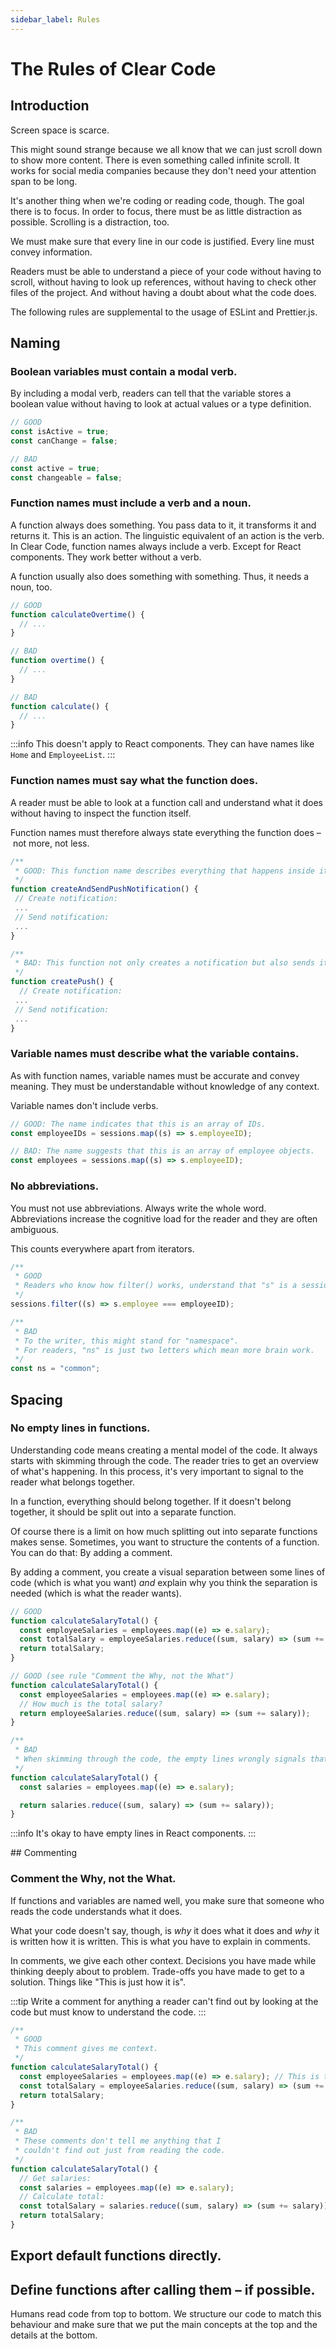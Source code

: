 ```yaml
---
sidebar_label: Rules
---
```


# The Rules of Clear Code

## Introduction

Screen space is scarce.

This might sound strange because we all know that we can just scroll down to show more content. There is even something called infinite scroll. It works for social media companies because they don't need your attention span to be long.

It's another thing when we're coding or reading code, though. The goal there is to focus. In order to focus, there must be as little distraction as possible. Scrolling is a distraction, too.

We must make sure that every line in our code is justified. Every line must convey information.

Readers must be able to understand a piece of your code without having to scroll, without having to look up references, without having to check other files of the project. And without having a doubt about what the code does.

The following rules are supplemental to the usage of ESLint and Prettier.js.

## Naming

### Boolean variables must contain a modal verb.

By including a modal verb, readers can tell that the variable stores a boolean value without having to look at actual values or a type definition.

```jsx
// GOOD
const isActive = true;
const canChange = false;

// BAD
const active = true;
const changeable = false;
```

### Function names must include a verb and a noun.

A function always does something. You pass data to it, it transforms it and returns it. This is an action. The linguistic equivalent of an action is the verb. In Clear Code, function names always include a verb. Except for React components. They work better without a verb.

A function usually also does something with something. Thus, it needs a noun, too.

```jsx
// GOOD
function calculateOvertime() {
  // ...
}

// BAD
function overtime() {
  // ...
}

// BAD
function calculate() {
  // ...
}
```

:::info
This doesn't apply to React components. They can have names like `Home` and `EmployeeList`.
:::

### Function names must say what the function does.

A reader must be able to look at a function call and understand what it does without having to inspect the function itself.

Function names must therefore always state everything the function does – not more, not less.

```jsx
/**
 * GOOD: This function name describes everything that happens inside it.
 */
function createAndSendPushNotification() {
 // Create notification:
 ...
 // Send notification:
 ...
}

/**
 * BAD: This function not only creates a notification but also sends it.
 */
function createPush() {
  // Create notification:
 ...
 // Send notification:
 ...
}
```

### Variable names must describe what the variable contains.

As with function names, variable names must be accurate and convey meaning. They must be understandable without knowledge of any context.

Variable names don't include verbs.

```jsx
// GOOD: The name indicates that this is an array of IDs.
const employeeIDs = sessions.map((s) => s.employeeID);

// BAD: The name suggests that this is an array of employee objects.
const employees = sessions.map((s) => s.employeeID);
```

### No abbreviations.

You must not use abbreviations. Always write the whole word. Abbreviations increase the cognitive load for the reader and they are often ambiguous.

This counts everywhere apart from iterators.

```jsx
/**
 * GOOD
 * Readers who know how filter() works, understand that "s" is a session.
 */
sessions.filter((s) => s.employee === employeeID);

/**
 * BAD
 * To the writer, this might stand for "namespace".
 * For readers, "ns" is just two letters which mean more brain work.
 */
const ns = "common";
```

## Spacing

### No empty lines in functions.

Understanding code means creating a mental model of the code. It always starts with skimming through the code. The reader tries to get an overview of what's happening. In this process, it's very important to signal to the reader what belongs together.

In a function, everything should belong together. If it doesn't belong together, it should be split out into a separate function.

Of course there is a limit on how much splitting out into separate functions makes sense. Sometimes, you want to structure the contents of a function. You can do that: By adding a comment.

By adding a comment, you create a visual separation between some lines of code (which is what you want) _and_ explain why you think the separation is needed (which is what the reader wants).

```jsx
// GOOD
function calculateSalaryTotal() {
  const employeeSalaries = employees.map((e) => e.salary);
  const totalSalary = employeeSalaries.reduce((sum, salary) => (sum += salary));
  return totalSalary;
}

// GOOD (see rule "Comment the Why, not the What")
function calculateSalaryTotal() {
  const employeeSalaries = employees.map((e) => e.salary);
  // How much is the total salary?
  return employeeSalaries.reduce((sum, salary) => (sum += salary));
}

/**
 * BAD
 * When skimming through the code, the empty lines wrongly signals that a new function starts.
 */
function calculateSalaryTotal() {
  const salaries = employees.map((e) => e.salary);

  return salaries.reduce((sum, salary) => (sum += salary));
}
```

:::info
It's okay to have empty lines in React components.
:::

<!-- ## `function` vs `const`

Within a `function`, use `const` to define a function. Outside of a `function`, use `function`. -->

<!-- ## Use functional programming techniques.

Functional programming makes sure that the reader's eye does not have to jump up and down more than necessary. -->

## Commenting

### Comment the Why, not the What.

If functions and variables are named well, you make sure that someone who reads the code understands what it does.

What your code doesn't say, though, is _why_ it does what it does and _why_ it is written how it is written. This is what you have to explain in comments.

In comments, we give each other context. Decisions you have made while thinking deeply about to problem. Trade-offs you have made to get to a solution. Things like "This is just how it is".

:::tip
Write a comment for anything a reader can't find out by looking at the code but must know to understand the code.
:::

```jsx
/**
 * GOOD
 * This comment gives me context.
 */
function calculateSalaryTotal() {
  const employeeSalaries = employees.map((e) => e.salary); // This is the monthly salary in cents.
  const totalSalary = employeeSalaries.reduce((sum, salary) => (sum += salary));
  return totalSalary;
}

/**
 * BAD
 * These comments don't tell me anything that I
 * couldn't find out just from reading the code.
 */
function calculateSalaryTotal() {
  // Get salaries:
  const salaries = employees.map((e) => e.salary);
  // Calculate total:
  const totalSalary = salaries.reduce((sum, salary) => (sum += salary));
  return totalSalary;
}
```

## Export default functions directly.

## Define functions after calling them – if possible.

Humans read code from top to bottom. We structure our code to match this behaviour and make sure that we put the main concepts at the top and the details at the bottom.
